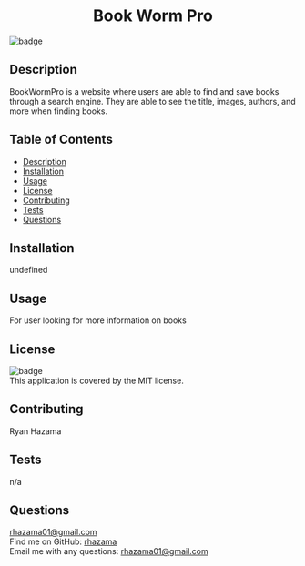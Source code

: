 <h1 align="center">Book Worm Pro </h1>

![badge](https://img.shields.io/badge/license-MIT-brightgreen)<br />
## Description
BookWormPro is a website where users are able to find and save books through a search engine. They are able to see the title, images, authors, and more when finding books.
## Table of Contents
- [Description](#description)
- [Installation](#installation)
- [Usage](#usage)
- [License](#license)
- [Contributing](#contributing)
- [Tests](#tests)
- [Questions](#questions)
## Installation
undefined
## Usage
For user looking for more information on books
## License
![badge](https://img.shields.io/badge/license-MIT-brightgreen)
<br />
This application is covered by the MIT license.
## Contributing
Ryan Hazama
## Tests
n/a
## Questions
rhazama01@gmail.com<br />
Find me on GitHub: [rhazama](https://github.com/rhazama)<br />
Email me with any questions: rhazama01@gmail.com<br />
